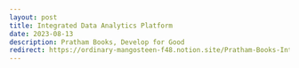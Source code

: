 ```yaml
---
layout: post
title: Integrated Data Analytics Platform
date: 2023-08-13
description: Pratham Books, Develop for Good
redirect: https://ordinary-mangosteen-f48.notion.site/Pratham-Books-Integrated-Data-Analytics-Platform-371bba497dbc4620be0230f3e891e5f3
---
```

